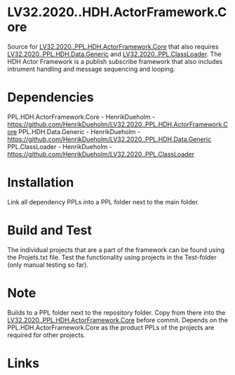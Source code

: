 # LV32.2020..HDH.ActorFramework.Core
Source for [LV32.2020..PPL.HDH.ActorFramework.Core][1] that also requires [LV32.2020..PPL.HDH.Data.Generic][2] and [LV32.2020..PPL.ClassLoader][3].
The HDH Actor Framework is a publish subscribe framework that also includes intrument handling and message sequencing and looping.

# Dependencies
PPL.HDH.ActorFramework.Core - HenrikDueholm - https://github.com/HenrikDueholm/LV32.2020..PPL.HDH.ActorFramework.Core
PPL.HDH.Data.Generic - HenrikDueholm - https://github.com/HenrikDueholm/LV32.2020..PPL.HDH.Data.Generic
PPL.ClassLoader - HenrikDueholm - https://github.com/HenrikDueholm/LV32.2020..PPL.ClassLoader

# Installation
Link all dependency PPLs into a PPL folder next to the main folder.

# Build and Test
The individual projects that are a part of the framework can be found using the Projets.txt file.
Test the functionality using projects in the Test-folder (only manual testing so far).

# Note
Builds to a PPL folder next to the repository folder. Copy from there into the [LV32.2020..PPL.HDH.ActorFramework.Core][1] before commit.
Depends on the PPL.HDH.ActorFramework.Core as the product PPLs of the projects are required for other projects.

# Links
[1]: https://github.com/HenrikDueholm/LV32.2020..PPL.HDH.ActorFramework.Core
[2]: https://github.com/HenrikDueholm/LV32.2020..PPL.HDH.Data.Generic
[3]: https://github.com/HenrikDueholm/LV32.2020..PPL.ClassLoader